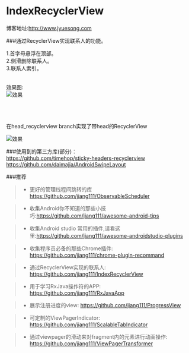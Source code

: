 # IndexRecyclerView  

博客地址:http://www.jyuesong.com

###通过RecyclerView实现联系人的功能。

1.首字母悬浮在顶部。<br />
2.侧滑删除联系人。<br />
3.联系人索引。<br />
<br />


效果图: <br />![效果](https://raw.githubusercontent.com/jiang111/IndexRecyclerView/master/art/art.gif)

 <br />
  <br />
  <br />
 在head_recyclerview branch实现了带head的RecyclerView <br />
 
![效果](https://raw.githubusercontent.com/jiang111/IndexRecyclerView/master/art/head.gif)

###使用到的第三方库(部分)：<br />
https://github.com/timehop/sticky-headers-recyclerview <br />
https://github.com/daimajia/AndroidSwipeLayout  


###推荐

>* 更好的管理线程间跳转的库 https://github.com/jiang111/ObservableScheduler

>* 收集Android你不知道的那些小技巧:https://github.com/jiang111/awesome-android-tips

>* 收集Android studio 常用的插件,请看这里:https://github.com/jiang111/awesome-androidstudio-plugins

>* 收集程序员必备的那些Chrome插件: https://github.com/jiang111/chrome-plugin-recommand

>* 通过RecyclerView实现的联系人: https://github.com/jiang111/IndexRecyclerView

>* 用于学习RxJava操作符的APP: https://github.com/jiang111/RxJavaApp

>* 展示注册进度的view: https://github.com/jiang111/ProgressView

>* 可定制的ViewPagerIndicator: https://github.com/jiang111/ScalableTabIndicator

>* 通过viewpager的滑动来对fragment内的元素进行动画操作: https://github.com/jiang111/ViewPagerTransformer
